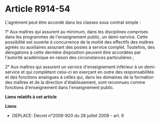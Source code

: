 # Article R914-54

L'agrément peut être accordé dans les classes sous contrat simple :

1° Aux maîtres qui assurent au minimum, dans les disciplines  comprises dans les programmes de l'enseignement public, un
demi-service. Cette  possibilité est ouverte à concurrence de la moitié des effectifs des maîtres  agréés ou auxiliaires
assurant des postes à service complet. Toutefois, des  dérogations à cette dernière disposition peuvent être accordées par
l'autorité  académique en raison des circonstances particulières ;

2° Aux  maîtres qui assurent un service d'enseignement inférieur à un demi-service et  qui complètent celui-ci en exerçant en
outre des responsabilités et des  fonctions analogues à celles qui, dans les domaines de la formation des maîtres  et de la
direction d'établissement, sont reconnues comme fonctions  d'enseignement dans l'enseignement public.

**Liens relatifs à cet article**

**Liens**:

  - DEPLACE: Décret n°2009-920 du 28 juillet 2009 - art. 6
